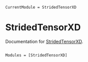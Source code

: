 ```@meta
CurrentModule = StridedTensorXD
```

# StridedTensorXD

Documentation for [StridedTensorXD](https://github.com/PhysicsCodesLab/StridedTensorXD.jl).

```@index
```

```@autodocs
Modules = [StridedTensorXD]
```

